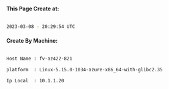 
   
#### This Page Create at:

```bash

2023-03-08 - 20:29:54 UTC

```

#### Create By Machine:

```bash

Host Name : fv-az422-821

platform  : Linux-5.15.0-1034-azure-x86_64-with-glibc2.35

Ip Local  : 10.1.1.20

```

